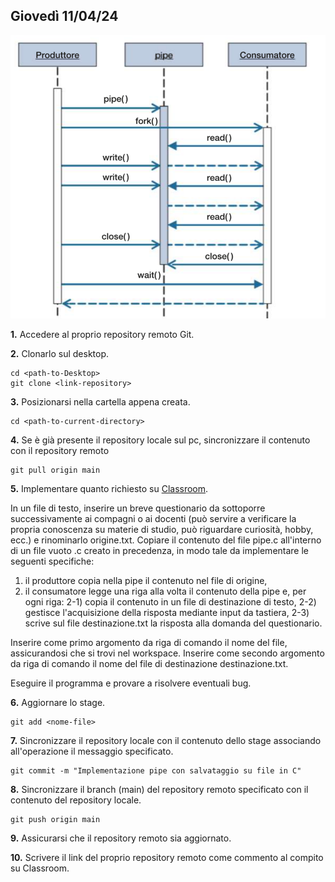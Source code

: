 ## Giovedì 11/04/24

![](UML-sequenza.png)

**1.** Accedere al proprio repository remoto Git.

**2.** Clonarlo sul desktop.
```
cd <path-to-Desktop>
git clone <link-repository>
```

**3.** Posizionarsi nella cartella appena creata.
```
cd <path-to-current-directory>
```

**4.** Se è già presente il repository locale sul pc, sincronizzare il contenuto con il repository remoto
```
git pull origin main
```

**5.** Implementare quanto richiesto su [Classroom](https://classroom.google.com/u/0/w/NjIyOTM1MTcxOTI2/t/all).

In un file di testo, inserire un breve questionario da sottoporre successivamente ai compagni o ai docenti (può servire a verificare la propria conoscenza su materie di studio, può riguardare curiosità, hobby, ecc.) e rinominarlo origine.txt.
Copiare il contenuto del file pipe.c all'interno di un file vuoto .c creato in precedenza, in modo tale da implementare le seguenti specifiche:
1) il produttore copia nella pipe il contenuto nel file di origine,
2) il consumatore legge una riga alla volta il contenuto della pipe e, per ogni riga:
2-1) copia il contenuto in un file di destinazione di testo,
2-2) gestisce l'acquisizione della risposta mediante input da tastiera,
2-3) scrive sul file destinazione.txt la risposta alla domanda del questionario.

Inserire come primo argomento da riga di comando il nome del file, assicurandosi che si trovi nel workspace.
Inserire come secondo argomento da riga di comando il nome del file di destinazione destinazione.txt.

Eseguire il programma e provare a risolvere eventuali bug.

**6.** Aggiornare lo stage.
```
git add <nome-file>
```

**7.** Sincronizzare il repository locale con il contenuto dello stage associando all'operazione il messaggio specificato.
```
git commit -m "Implementazione pipe con salvataggio su file in C"
```

**8.** Sincronizzare il branch (main) del repository remoto specificato con il contenuto del repository locale.
```
git push origin main
```

**9.** Assicurarsi che il repository remoto sia aggiornato.

**10.** Scrivere il link del proprio repository remoto come commento al compito su Classroom.
